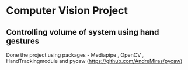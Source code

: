 # Computer Vision Project

## Controlling volume of system using hand gestures

Done the project using packages - Mediapipe , OpenCV , HandTrackingmodule and pycaw (https://github.com/AndreMiras/pycaw)







